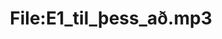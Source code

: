 ---
title: File:E1_til_þess_að.mp3
recording of: til þess að
reading speed: slow
speaker: E
license: CC0
---